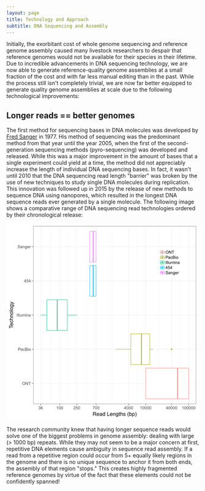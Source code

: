 ```yaml
---
layout: page
title: Technology and Approach
subtitle: DNA Sequencing and Assembly
---
```


Initially, the exorbitant cost of whole genome sequencing and reference genome assembly caused many livestock researchers to despair that reference genomes would not be available for their species in their lifetime. Due to incredible advancements in DNA sequencing technology, we are now able to generate reference-quality genome assemblies at a small fraction of the cost and with far less manual editing than in the past. While the process still isn't completely trivial, we are now far better equipped to generate quality genome assemblies at scale due to the following technological improvements:

## Longer reads == better genomes

The first method for sequencing bases in DNA molecules was developed by [Fred Sanger](https://en.wikipedia.org/wiki/Frederick_Sanger) in 1977. His method of sequencing was the predominant method from that year until the year 2005, when the first of the second-generation sequencing methods (pyro-sequencing) was developed and released. While this was a major improvement in the amount of bases that a single experiment could yield at a time, the method did not appreciably increase the length of individual DNA sequencing bases. In fact, it wasn't until 2010 that the DNA sequencing read length "barrier" was broken by the use of new techniques to study single DNA molecules during replication. This innovation was followed up in 2015 by the release of new methods to sequence DNA using nanopores, which resulted in the longest DNA sequence reads ever generated by a single molecule. The following image shows a comparative range of DNA sequencing read technologies ordered by their chronological release:

![DNA Read Lengths](/img/sequence_read_lengths.png)

The research community knew that having longer sequence reads would solve one of the biggest problems in genome assembly: dealing with large (> 1000 bp) repeats. While they may not seem to be a major concern at first, repetitive DNA elements cause ambiguity in sequence read assembly. If a read from a repetitive region could occur from 5+ equally likely regions in the genome and there is no unique sequence to anchor it from both ends, the assembly of that region "stops." This creates highly fragmented reference genomes by virtue of the fact that these elements could not be confidently spanned! 